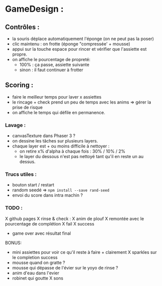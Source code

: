 # GameDesign :

## Contrôles : 
- la souris déplace automatiquement l'éponge (on ne peut pas la poser)
- clic maintenu : on frotte (éponge "compressée' + mousse)
- appui sur la touche espace pour rincer et vérifier que l'assiette est propre.
- on affiche le pourcentage de propreté: 
    - 100% : ça passe, assiette suivante
    - sinon : il faut continuer à frotter

## Scoring :
- faire le meilleur temps pour laver x assiettes
- le rincage + check prend un peu de temps avec les anims => gérer la prise de risque
- on affiche le temps qui défile en permanence.

### Lavage : 
- canvasTexture dans Phaser 3 ? 
- on dessine les tâches sur plusieurs layers. 
- chaque layer est + ou moins difficile à nettoyer : 
    - on retire x% d'alpha à chaque fois : 30% / 10% / 2% 
    - le layer du dessous n'est pas nettoyé tant qu'il en reste un au dessus.

### Trucs utiles : 
- bouton start / restart
- random seedé => `npm install --save rand-seed`
- envoi du score dans intra machin ? 



### TODO : 
X github pages 
X rinse & check : 
    X anim de plouf
    X remontée avec le pourcentage de complétion
        X fail
        X success
- game over avec résultat final


BONUS: 
- mini assiettes pour voir ce qu'il reste à faire + clairement
X sparkles sur le completion success
- mousse quand on gratte ? 
- mousse qui dépasse de l'évier sur le yoyo de rinse ?
- anim d'eau dans l'evier
- robinet qui goutte
X sons
